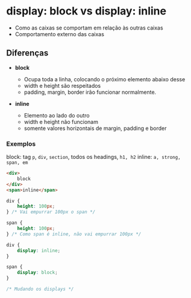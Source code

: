 # display: block vs display: inline

- Como as caixas se comportam em relação às outras caixas
- Comportamento externo das caixas

## Diferenças

- **block** 
    - Ocupa toda a linha, colocando o próximo elemento abaixo desse
    - width e height são respeitados
    - padding, margin, border irão funcionar normalmente.

- **inline**
    - Elemento ao lado do outro
    - width e height não funcionam
    - somente valores horizontais de margin, padding e border

### Exemplos

block: tag `p`, `div`, `section`, todos os headings, `h1, h2`
inline: `a, strong, span, em`

```html
<div>
    block
</div>
<span>inline</span>
```

```css
div {
    height: 100px;
} /* Vai empurrar 100px o span */

span {
    height: 100px;
} /* Como span é inline, não vai empurrar 100px */
```

```css
div {
    display: inline;
}

span {
    display: block;
}

/* Mudando os displays */
```
